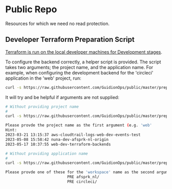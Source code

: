 # Public Repo

Resources for which we need no read protection.

## Developer Terraform Preparation Script

[Terraform is run on the local developer machines for Development stages](https://guidiondev.atlassian.net/wiki/spaces/DIG/pages/4002414604/Development+Stage+Deploys).

To configure the backend correctly, a helper script is provided. The script takes two arguments; the project name, and the application name. For example, when configuring the development backend for the 'circleci' application in the 'web' project, run:

```sh
curl -s https://raw.githubusercontent.com/GuidionOps/public/master/prepare_terraform_backend.sh | bash -s -- web circleci
```

It will try and be helpful if arguments are not supplied:

```sh
# Without providing project name
#
curl -s https://raw.githubusercontent.com/GuidionOps/public/master/prepare_terraform_backend.sh | bash -s

Please provde the project name as the first argument (e.g. 'web'
Hint:
2023-03-21 13:15:37 aws-cloudtrail-logs-web-dev-events-test
2023-05-08 15:58:42 nuna-dev-afsprk-nl-origin
2023-05-17 10:37:55 web-dev-terraform-backends
```

```sh
# Without providing application name
#
curl -s https://raw.githubusercontent.com/GuidionOps/public/master/prepare_terraform_backend.sh | bash -s -- web

Please provde one of these for the 'workspace' name as the second argument:
                           PRE afsprk_nl/
                           PRE circleci/
```
